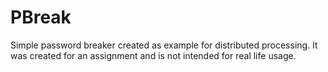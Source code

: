 # PBreak

Simple password breaker created as example for distributed processing. It was created for an assignment and is not intended for real life usage.
